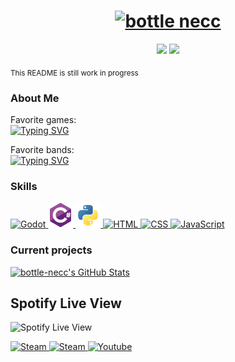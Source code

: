 <h1 align="center"><a href="https://git.io/typing-svg"><img src="https://readme-typing-svg.herokuapp.com?font=Libre+Barcode+39+Text&size=40&duration=5000&pause=10000&color=FFFFFF&background=49FF3200&center=true&repeat=true&random=false&width=435&lines=BOTTLE+NECC" alt="bottle necc" /> </a></h1>

<p align="center"> <img src="https://github-readme-stats.vercel.app/api?username=bottle-necc&theme=ambient_gradient&show_icons=true" height="209px">
<img src="https://github-readme-stats.vercel.app/api/top-langs/?username=bottle-necc&layout=donut&theme=ambient_gradient" height="209px"> </p>

<sub>This README is still work in progress</sub>
<h3>About Me</h3>

Favorite games: <br>
<a href="https://git.io/typing-svg"><img src="https://readme-typing-svg.herokuapp.com?font=&size=14&duration=1&pause=1500&color=FFFFFF&vCenter=true&random=false&width=435&height=13&lines=1%2F19+Battlefield+1;2%2F19+Battlefield+3;3%2F19+Battlefield+4;4%2F19+Dark+Souls+Remastered;5%2F19+Doom+Eternal;6%2F19+Helldivers+2;7%2F19+Hitman+WoA;8%2F19+Mirrors+Edge;9%2F19+Mirrors+Edge+Catalyst;10%2F19+Metal+Hellsinger;11%2F19+Metro+Exodus;12%2F19+Payday+2;13%2F19+Slimerancher;14%2F19+Squad;15%2F19+Subnautica;16%2F19+Titanfall+2;17%2F19+Yakuza+0;18%2F19+Yakuza+Kiwami;19%2F19+Yakuza+Kiwami+2" alt="Typing SVG" /></a>

Favorite bands: <br>
<a href="https://git.io/typing-svg"><img src="https://readme-typing-svg.herokuapp.com?font=&size=14&duration=1&pause=1500&color=FFFFFF&vCenter=true&random=false&width=435&height=14&lines=1%2F12+All+That+Remains;2%2F12+Amon+Amarch;3%2F12+Arch+Enemy;4%2F12+Bullet+For+My+Valentine;5%2F12+Dark+Tranquility;6%2F12+Death;7%2F12+In+Flames;8%2F12+Insomnium;9%2F12+Killswitch+Engage;10%2F12+Soilwork;11%2F12+The+Halo+Effect;12%2F12+Trivium" alt="Typing SVG" /></a>

<h3>Skills</h3>

<p align="left"> <a href="https://godotengine.org/" target="_blank" rel="noreferrer"> <img src="https://upload.wikimedia.org/wikipedia/commons/6/6a/Godot_icon.svg" alt="Godot" width="40" height="40"> </a> 
<a href="https://www.w3schools.com/cs/" target="_blank" rel="noreferrer"> <img src="https://raw.githubusercontent.com/devicons/devicon/master/icons/csharp/csharp-original.svg" alt="C#" width="40" height="40"/> </a> 
<a href="https://www.python.org" target="_blank" rel="noreferrer"> <img src="https://raw.githubusercontent.com/devicons/devicon/master/icons/python/python-original.svg" alt="Python" width="40" height="40"/> </a> 
<a href="https://www.w3schools.com/html/" target="_blank" rel="noreferrer"> <img src="https://seeklogo.com/images/H/html5-without-wordmark-color-logo-14D252D878-seeklogo.com.png" alt="HTML" width="40" height="40"/> </a>
<a href="https://www.w3schools.com/css/" target="_blank" rel="noreferrer"> <img src="https://cdn.iconscout.com/icon/free/png-256/free-css-131-722685.png" alt="CSS" width="40" height="40"/> </a>
<a href="https://www.w3schools.com/js/default.asp" target="_blank" rel="noreferrer"> <img src="https://upload.wikimedia.org/wikipedia/commons/6/6a/JavaScript-logo.png" alt="JavaScript" width="40" height="40"/> </a>
</p>

<h3>Current projects</h3>
<a href="https://github.com/bottle-necc/Fastpaced-FPS-Game" target="_blank" rel="noreferrer"> <img src="https://github-readme-stats.vercel.app/api/pin/?username=bottle-necc&repo=Fastpaced-FPS-Game&theme=ambient_gradient" alt="bottle-necc's GitHub Stats" /> </a>

<h2>Spotify Live View</h2>
<img src="https://spotify-github-profile.vercel.app/api/view?uid=redactedisthecode&cover_image=true&theme=natemoo-re&show_offline=true&background_color=000000&interchange=false&bar_color=53b14f&bar_color_cover=false" alt="Spotify Live View" />

<p>
<a href="https://steamcommunity.com/id/bottle_necc" target="_blank" rel="noreferrer"> <img src="https://img.shields.io/static/v1?message=Steam&logo=steam&label=&color=1B2838&logoColor=white&labelColor=&style=for-the-badge" height="35" alt="Steam">
<a href="https://twitter.com/bottle_necc" target="_blank" rel="noreferrer"> <img src="https://img.shields.io/static/v1?message=Twitter&logo=twitter&label=&color=1DA1F2&logoColor=white&labelColor=&style=for-the-badge" height="35" alt="Steam">
<a href="https://www.youtube.com/@bottlenecc" target="_blank" rel="noreferrer"> <img src="https://img.shields.io/static/v1?message=Youtube&logo=youtube&label=&color=FF0000&logoColor=white&labelColor=&style=for-the-badge" height="35" alt="Youtube">
</p>
